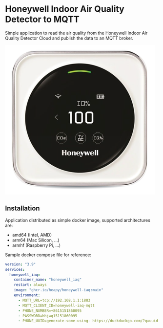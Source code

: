 # Honeywell Indoor Air Quality Detector to MQTT

Simple application to read the air quality from the Honeywell Indoor Air Quality Detector Cloud and publish the data to an MQTT broker.

![monitor](./product.png)

## Installation

Application distributed as simple docker image, supported architectures are:

- amd64 (Intel, AMD)
- arm64 (Mac Silicon, ...)
- armhf (Raspberry Pi, ...)

Sample docker compose file for reference:

```yaml
version: "3.9"
services:
  honeywell_iaq:
    container_name: "honeywell_iaq"
    restart: always
    image: "ghcr.io/heapy/honeywell-iaq:main"
    environment:
      - MQTT_URL=tcp://192.168.1.1:1883
      - MQTT_CLIENT_ID=honeywell-iaq-mqtt
      - PHONE_NUMBER=+8615151860095
      - PASSWORD=hhjwq15151860095
      - PHONE_UUID=generate-some-using- https://duckduckgo.com/?q=uuid
```
